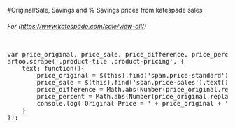 #Original/Sale, Savings and % Savings prices from katespade sales

###### For (https://www.katespade.com/sale/view-all/)

<pre>

var price_original, price_sale, price_difference, price_percent; 
artoo.scrape('.product-tile .product-pricing', {
    text: function(){
        price_original = $(this).find('span.price-standard').text();
        price_sale = $(this).find('span.price-sales').text();
        price_difference = Math.abs(Number(price_original.replace('$', '')) - Number(price_sale.replace('$', '')));
        price_percent = Math.abs(Number(price_original.replace('$', '')) / Number(price_difference));
        console.log('Original Price = ' + price_original + '\n' + 'Sale Price = ' + price_sale + '\n' + 'Price Difference = $' + price_difference + '\n' + 'Percent Savings  = ' + price_percent+'%' );       
    } 
});

</pre>
